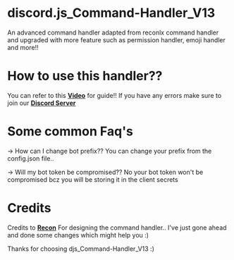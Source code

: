 # discord.js_Command-Handler_V13
An advanced command handler adapted from reconlx command handler and upgraded with more feature such as permission handler, emoji handler and more!!

# How to use this handler??
You can refer to this **[Video](https://youtube.com/discordtricks)** for guide!! If you have any errors make sure to join our **[Discord Server](https://discord.gg/DGbR83bcF6)**

# Some common Faq's
-> How can I change bot prefix??
You can change your prefix from the config.json file..

-> Will my bot token be compromised??
No your bot token won't be compromised bcz you will be storing it in the client secrets

# Credits
Credits to **[Recon](https://www.youtube.com/c/reconlxx)** For designing the command handler.. I've just gone ahead and done some changes which might help you :)


Thanks for choosing djs_Command-Handler_V13 :)
